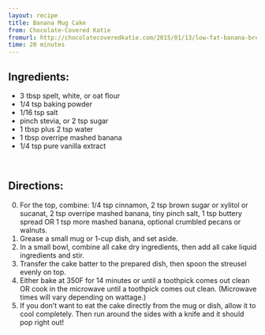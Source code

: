```yaml
---
layout: recipe
title: Banana Mug Cake
from: Chocolate-Covered Katie
fromurl: http://chocolatecoveredkatie.com/2015/01/13/low-fat-banana-breakfast-cake-mug/
time: 20 minutes
---
```


Ingredients:
------------

* 3 tbsp spelt, white, or oat flour
* 1/4 tsp baking powder
* 1/16 tsp salt
* pinch stevia, or 2 tsp sugar
* 1 tbsp plus 2 tsp water
* 1 tbsp overripe mashed banana
* 1/4 tsp pure vanilla extract


<br>

Directions:
-----------

0. For the top, combine: 1/4 tsp cinnamon, 2 tsp brown sugar or xylitol or sucanat, 2 tsp overripe mashed banana, tiny pinch salt, 1 tsp buttery spread OR 1 tsp more mashed banana, optional crumbled pecans or walnuts.
1. Grease a small mug or 1-cup dish, and set aside.
2. In a small bowl, combine all cake dry ingredients, then add all cake liquid ingredients and stir. 
3. Transfer the cake batter to the prepared dish, then spoon the streusel evenly on top. 
4. Either bake at 350F for 14 minutes or until a toothpick comes out clean OR cook in the microwave until a toothpick comes out clean. (Microwave times will vary depending on wattage.) 
5. If you don’t want to eat the cake directly from the mug or dish, allow it to cool completely. Then run around the sides with a knife and it should pop right out!

